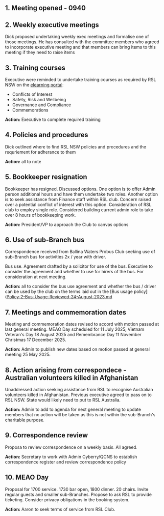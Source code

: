 ## 1. Meeting opened - 0940

## 2. Weekly executive meetings

Dick proposed undertaking weekly exec meetings and formalise one of those meetings. He has consulted with the committee members who agreed to incorporate executive meeting and that members can bring items to this meeting if they need to raise items

## 3. Training courses

Executive were reminded to undertake training courses as required by RSL NSW on the [elearning portal](https://rslnsw-elearn.com.au/login/):

- Conflicts of Interest
- Safety, Risk and Wellbeing
- Governance and Compliance
- Commemorations

**Action:** Executive to complete required training

## 4. Policies and procedures

Dick outlined where to find RSL NSW policies and procedures and the requriement for adherance to them

**Action:** all to note

## 5. Bookkeeper resignation

Bookkeeper has resigned. Discussed options. One option is to offer Admin person additional hours and have them undertake two roles. Another option is to seek assistance from Finance staff within RSL club. Concern raised over a potential conflict of interest with this option. Consideration of RSL club to employ single role. Considered building current admin role to take over 8 hours of bookkeeping work.

**Action:** President/VP to approach the Club to canvas options

## 6. Use of sub-Branch bus

Correspondence received from Ballina Waters Probus Club seeking use of sub-Branch bus for activities 2x / year with driver.

Bus use. Agreement drafted by a solicitor for use of the bus. Executive to consider the agreement and whether to use for hirers of the bus. For consideration at next meeting.

**Action:** all to consider the bus use agreement and whether the bus / driver can be used by the club on the terms laid out in the [Bus usage policy]([Policy-2-Bus-Usage-Reviewed-24-August-2023.md](https://github.com/ballinarslsubbranch/sub-branch/blob/main/procedures/Policy-2-Bus-Usage-Reviewed-24-August-2023.md)

## 7. Meetings and commemoration dates

Meeting and commemoration dates revised to accord with motion passed at last general meeting. MEAO Day scheduled for 11 July 2025, Vietnam Veteran's Day 18 August 2025 and Remembrance Day 11 November Christmas 17 December 2025.

**Action:** Admin to publish new dates based on motion passed at general meeting 25 May 2025.

## 8. Action arising from correspondece - Australian volunteers killed in Afghanistan

Unaddressed action seeking assistance from RSL to recognise Australian volunteers killed in Afghanistan. Previous executive agreed to pass on to RSL NSW. State would likely need to put to RSL Australia.

**Action:** Admin to add to agenda for next general meeting to update members that no action will be taken as this is not within the sub-Branch's charitable purpose.

## 9. Correspondence review

Proposa to review correspondence on a weekly basis. All agreed.

**Action:** Secretary to work with Admin Cyberry/QCNS to establish correspondence register and review correspondence policy

## 10. MEAO Day

Proposal for 1700 service. 1730 bar open, 1800 dinner. 20 chairs. Invite regular guests and smaller sub-Branches. Propose to ask RSL to provide ticketing. Consider privacy obligations in the booking system.

**Action:** Aaron to seek terms of service from RSL Club.
